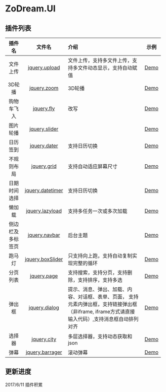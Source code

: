 # ZoDream.UI

## 插件列表

|插件名| 文件名 |介绍 | 示例     |
|:--------:|:------:|:----- |:-------:|
| 文件上传 |[jquery.upload](https://github.com/zx648383079/ZoDream.UI/blob/master/src/js/jquery.upload.ts) |文件上传，支持多文件上传，支持多文件动态显示，支持自动赋值|[Demo](http://zx648383079.github.io/ZoDream.UI/demo/upload.html)|
| 3D轮播 |[jquery.zoom](https://github.com/zx648383079/ZoDream.UI/blob/master/src/js/jquery.zoom.ts) |3D轮播|[Demo](http://zx648383079.github.io/ZoDream.UI/demo/zoom.html)|
| 购物车飞入 |[jquery.fly](https://github.com/zx648383079/ZoDream.UI/blob/master/src/js/jquery.fly.ts) |改写|[Demo](http://zx648383079.github.io/ZoDream.UI/demo/fly.html)|
| 图片轮播 |[jquery.slider](https://github.com/zx648383079/ZoDream.UI/blob/master/src/js/jquery.slider.ts) ||[Demo](http://zx648383079.github.io/ZoDream.UI/demo/slider.html)|
| 日历签到 |[jquery.dater](https://github.com/zx648383079/ZoDream.UI/blob/master/src/js/jquery.dater.ts) |支持日历切换|[Demo](http://zx648383079.github.io/ZoDream.UI/demo/dater.html)|
| 不规则布局 |[jquery.grid](https://github.com/zx648383079/ZoDream.UI/blob/master/src/js/jquery.grid.ts) |支持自动适应屏幕尺寸|[Demo](http://zx648383079.github.io/ZoDream.UI/demo/grid.html)|
| 日期时间选择 |[jquery.datetimer](https://github.com/zx648383079/ZoDream.UI/blob/master/src/js/jquery.datetimer.ts) |支持日历切换|[Demo](http://zx648383079.github.io/ZoDream.UI/demo/datetimer.html)|
| 懒加载 |[jquery.lazyload](https://github.com/zx648383079/ZoDream.UI/blob/master/src/js/jquery.lazyload.ts) |支持多任务一次或多次加载|[Demo](http://zx648383079.github.io/ZoDream.UI/demo/lazyload.html)|
| 侧边栏及多标签页 |[jquery.navbar](https://github.com/zx648383079/ZoDream.UI/blob/master/src/js/jquery.navbar.ts) |后台主题|[Demo](http://zx648383079.github.io/ZoDream.UI/demo/admin/index.html)|
| 跑马灯 |[jquery.boxSlider](https://github.com/zx648383079/ZoDream.UI/blob/master/src/js/jquery.boxSlider.ts) |只支持向上跑，支持自动复制实现完整的循环|[Demo](http://zx648383079.github.io/ZoDream.UI/demo/boxSlider.html)|
| 分页列表 |[jquery.page](https://github.com/zx648383079/ZoDream.UI/blob/master/src/js/jquery.page.ts) |支持搜索，支持分页，支持删除，支持排序，支持多选|[Demo](http://zx648383079.github.io/ZoDream.UI/demo/admin/list.html)|
| 弹出框 |[jquery.dialog](https://github.com/zx648383079/ZoDream.UI/blob/master/src/js/dialog) |提示、消息、弹出、加载、内容、对话框、表单、页面， 支持元素内弹出框，支持链接弹出框（非iframe, iframe方式请直接输入代码）,支持消息框自动排列对齐|[Demo](http://zx648383079.github.io/ZoDream.UI/demo/dialog.html)|
| 选择器 |[jquery.city](https://github.com/zx648383079/ZoDream.UI/blob/master/src/js/jquery.city.ts) |多层选择器，支持动态获取和json|[Demo](http://zx648383079.github.io/ZoDream.UI/demo/city.html)|
| 弹幕 |[jquery.barrager](https://github.com/zx648383079/ZoDream.UI/blob/master/src/js/jquery.barrager.ts)| 滚动弹幕 |[Demo](http://zx648383079.github.io/ZoDream.UI/demo/barrager.html)|


## 更新进度

2017/6/11 插件积累
